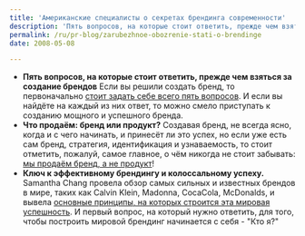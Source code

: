 ```yaml
---
title: 'Американские специалисты о секретах брендинга современности'
description: 'Пять вопросов, на которые стоит ответить, прежде чем взяться за создание брендов'
permalink: /ru/pr-blog/zarubezhnoe-obozrenie-stati-o-brendinge
date: 2008-05-08

---
```


<ul>
<li><strong>Пять вопросов, на которые стоит ответить, прежде чем взяться за создание брендов</strong>
Если вы решили создать бренд, то первоначально <a href="https://managementchords.blogspot.com/2008/05/5-key-pointers-towards-brand-building.html">стоит задать себе всего пять вопросов</a>. И если вы найдёте на каждый из них ответ, то можно смело приступать к созданию мощного и успешного бренда.</li>
<li><strong>Что продаём: бренд или продукт?</strong>
Создавая бренд, не всегда ясно, когда и с чего начинать, и принесёт ли это успех, но если уже есть сам бренд, стратегия, идентификация и узнаваемость, то стоит отметить, пожалуй, самое главное, о чём никогда не стоит забывать: <a href="https://www.cuoma.com/blog/lang/en/la-marca-el-activo-mas-importantethe-brand-the-most-important-asset/">мы продаём бренд, а не продукт</a>!</li>
<li><strong>Ключ к эффективному брендингу и колоссальному успеху.</strong>
Samantha Chang провела обзор самых сильных и известных брендов в мире, таких как Calvin Klein, Madonna, CocaCola, McDonalds, и вывела <a href="https://theimproper.com/Template_Article.aspx?IssueId=3&amp;ArticleId=1337">основные принципы, на которых строится эта мировая успешность</a>. И первый вопрос, на который нужно ответить, для того, чтобы построить мировой брендинг начинается с себя - "Кто я?"</li></ul>



